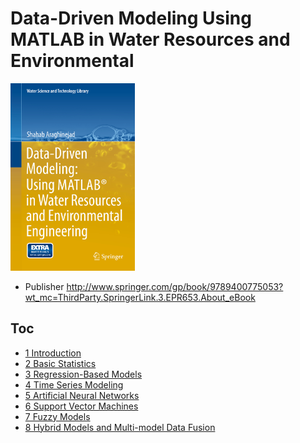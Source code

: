 # Data-Driven Modeling Using MATLAB in Water Resources and Environmental
<img src="cover.png" alt="" height="300">  

* Publisher http://www.springer.com/gp/book/9789400775053?wt_mc=ThirdParty.SpringerLink.3.EPR653.About_eBook  

## Toc
* [1 Introduction]()  
* [2 Basic Statistics]()  
* [3 Regression-Based Models]()  
* [4 Time Series Modeling]()  
* [5 Artificial Neural Networks]()  
* [6 Support Vector Machines]()  
* [7 Fuzzy Models]()  
* [8 Hybrid Models and Multi-model Data Fusion]()  